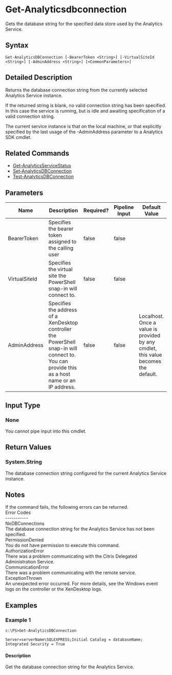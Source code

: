 ﻿
# Get-Analyticsdbconnection
Gets the database string for the specified data store used by the Analytics Service.
## Syntax
```
Get-AnalyticsDBConnection [-BearerToken <String>] [-VirtualSiteId <String>] [-AdminAddress <String>] [<CommonParameters>]
```
## Detailed Description
Returns the database connection string from the currently selected Analytics Service instance.

If the returned string is blank, no valid connection string has been specified. In this case the service is running, but is idle and awaiting specification of a valid connection string.

The current service instance is that on the local machine, or that explicitly specified by the last usage of the -AdminAddress parameter to a Analytics SDK cmdlet.


## Related Commands

* [Get-AnalyticsServiceStatus](./Get-AnalyticsServiceStatus/)
* [Set-AnalyticsDBConnection](./Set-AnalyticsDBConnection/)
* [Test-AnalyticsDBConnection](./Test-AnalyticsDBConnection/)
## Parameters
| Name   | Description | Required? | Pipeline Input | Default Value |
| --- | --- | --- | --- | --- |
| BearerToken | Specifies the bearer token assigned to the calling user | false | false |  |
| VirtualSiteId | Specifies the virtual site the PowerShell snap-in will connect to. | false | false |  |
| AdminAddress | Specifies the address of a XenDesktop controller the PowerShell snap-in will connect to. You can provide this as a host name or an IP address. | false | false | Localhost. Once a value is provided by any cmdlet, this value becomes the default. |

## Input Type

### None
You cannot pipe input into this cmdlet.
## Return Values

### System.String
The database connection string configured for the current Analytics Service instance.
## Notes
If the command fails, the following errors can be returned.<br>    Error Codes<br>    -----------<br>    NoDBConnections<br>        The database connection string for the Analytics Service has not been specified.<br>    PermissionDenied<br>        You do not have permission to execute this command.<br>    AuthorizationError<br>        There was a problem communicating with the Citrix Delegated Administration Service.<br>    CommunicationError<br>        There was a problem communicating with the remote service.<br>    ExceptionThrown<br>        An unexpected error occurred.  For more details, see the Windows event logs on the controller or the XenDesktop logs.
## Examples

### Example 1
```
c:\PS>Get-AnalyticsDBConnection

Server=serverName\SQLEXPRESS;Initial Catalog = databaseName;  Integrated Security = True
```
#### Description
Get the database connection string for the Analytics Service.
